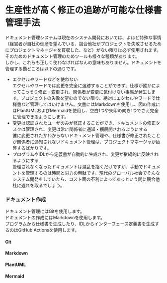 # 生産性が高く修正の追跡が可能な仕様書管理手法

ドキュメント管理システムは現在のシステム開発においては、よほど特殊な事情（経営者が自社の倒産を望んでいる、競合他社がプロジェクトを失敗させるためにプロジェクトマネージャを買収した、など）がない限りは必ず使用されます。  
そのためのドキュメント管理のためツールも様々な種類があります。  
しかし、これらも正しく使わなければなんの意味もありません。ドキュメントを管理する勘どころは以下の通りです。

- エクセルやワードなどを使わない  
  エクセルやワードでは変更を完全に追跡することができず、仕様が誰かによってこっそり修正・変更され、関係者が変更に気付けない事態が発生します。プロジェクトの失敗を望むのでない限り、絶対にエクセルやワードで仕様書など管理してはいけません。文書にはMarkdownを使用し、図の作成にはPlantUMLおよびMermaidを使用し、空白1つや矢印の向き1つでさえ完全に管理できるようにします。
- 変更は認証されたユーザのみが修正することができ、ドキュメントの修正タスクは管理され、変更は常に関係者に通知・横展開されるようにする  
  誰に変更されたかわからないドキュメント管理や、仕様書が修正されたことが関係者に通知されないドキュメント管理は、プロジェクトマネージャが疲弊するばかりです。
- プログラムやIDLから定義書が自動的に生成され、変更が継続的に反映されるようにする  
  管理されなくなったドキュメントは混乱を招くだけですが、手動でドキュメントを管理するのは時間と労力の無駄です。現代のグローバル社会でそんなシステム開発をしていたら、コスト面の不利によってあっという間に競合他社に遅れを取るでしょう。

### ドキュメント作成

ドキュメント管理にはGitを使用します。  
ドキュメントの作成にはMarkdownを使用します。  
プログラムから仕様書を生成したり、IDLからインターフェース定義書を生成するのはGitHub Actionsを使用します。

#### Git

#### Markdown

#### PlantUML

#### Mermaid
